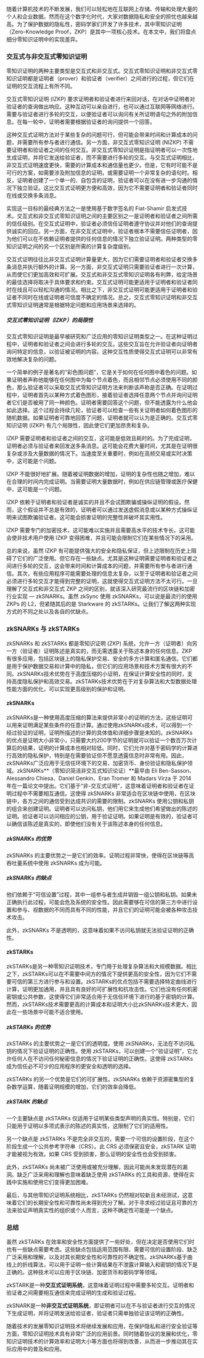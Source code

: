 随着计算机技术的不断发展，我们可以轻松地在互联网上存储、传输和处理大量的个人和企业数据。然而在这个数字化时代，大家对数据隐私和安全的担忧也越来越高。为了保护数据的隐私性，密码学家们开发了许多技术，其中零知识证明（Zero-Knowledge Proof，ZKP）是其中一项核心技术。在本文中，我们将盘点细分零知识证明中的实现差异。

### 交互式与非交互式零知识证明

零知识证明的两种主要类型是交互式和非交互式。交互式零知识证明和非交互式零知识证明都是证明者（prover）和验证者（verifier）之间进行的过程，但它们在证明的交互流程上有所不同。

交互式零知识证明 (IZKP) 要求证明者和验证者进行来回对话，在对话中证明者对验证者的查询做出响应。这种互动可以亲自进行，也可以通过互联网等网络进行。需要与验证者进行多轮的交互，以便验证者可以询问有关所证明语句之外的附加信息。在每一轮中，证明者需要根据验证者的询问提供一个回答。

这种交互式证明方法对于某些复杂的问题可行，但可能会带来时间和计算成本的问题，并需要所有参与者进行通信。另一方面，非交互式零知识证明 (NIZKP) 不需要证明者和验证者之间的任何交互。非交互式零知识证明是指证明者可以一次性地生成证明，并将它发送给验证者，而不需要进行多轮的交互。与交互式证明相比，非交互式证明速度更快，需要的计算成本和通信量也更少。但是，它有时可能不是可行的方案，如需要涉及附加信息的证明，或需要证明一个非常复杂的语句时。相反，证明者创建了一个单一的、自包含的证明，验证者可以在没有进一步沟通的情况下独立验证。这比交互式证明更方便和高效，因为它不需要证明者和验证者同时在线或交换多条消息。

实现这一目标的最经典方法之一是使用基于数字签名的 Fiat-Shamir 启发式技术。交互式和非交互式零知识证明之间的主要区别之一是证明者和验证者之间所需的信任级别。在交互式证明中，验证者必须信任证明者遵守协议并对他们的查询提供诚实的回应。另一方面，在非交互式证明中，验证者根本不需要信任证明者，因为他们可以在不依赖证明者提供的任何信息的情况下独立验证证明。两种类型的零知识证明之间的另一个区别是所需的计算复杂度级别。

交互式证明往往比非交互式证明计算量更大，因为它们需要证明者和验证者交换多条消息并执行额外的计算。另一方面，非交互式证明只需要验证者进行一次计算，从而使它们更加高效和可扩展。交互式和非交互式零知识证明各有利弊，给定场景的最佳选择将取决于具体要求和约束。交互式证明可能更适用于证明者和验证者同时在线且可以轻松沟通的情况。相比之下，非交互式证明可能更适用于证明者和验证者不同时在线或证明者可信度不确定的情况。总之，交互式零知识证明和非交互式零知识证明通常是根据特定问题和应用场景来选择的。

##### 交互式零知识证明（IZKP）的局限性

交互式零知识证明是最早被研究和广泛应用的零知识证明类型之一。在这种证明过程中，证明者和验证者之间会进行多轮的交互。这些交互旨在允许验证者向证明者询问特定的信息，以验证被证明的内容。这种交互性质使得交互式证明可以非常有效地解决复杂的问题。

一个简单的例子是著名的“彩色图问题”，它是关于如何在任何图中着色的问题。如果证明者声称他能够在任何图中为每个节点着色，而且相邻节点必须使用不同的颜色，那么验证者可以采取交互式零知识证明方法来判断该声称是否正确。在证明过程中，证明者首先以某种方式着色图形，接着验证者选择任意两个节点并询问证明者它们是否被用了同一种颜色。证明者需要回答这个问题，但不能透露为什么他会如此选择。这个过程会持续几轮，验证者可以检查一些有关证明者如何着色图形的随机数据。如果证明者可靠地回答了问题，证明者就可以认为是正确的。交互式零知识证明 (IZKP) 有几个局限性，因此使它们更加昂贵和复杂。

IZKP 需要证明者和验证者之间的交互，这可能是低效且耗时的。为了完成证明，证明者必须与验证者来回发送多条消息。这可能会花费大量时间，尤其是在证明很复杂或涉及大量数据的情况下。当速度至关重要时，例如在高频交易或实时决策中，这可能是个问题。

IZKP 不能很好地扩展。随着被证明数据的增加，证明的复杂性也随之增加，难以在合理的时间内完成证明。当需要证明大量数据时，例如在供应链管理或医疗保健中，这可能是一个问题。

IZKP 依赖于证明者和验证者是诚实的并且不会试图欺骗或操纵证明的假设。然而，这个假设并不总是有效的，证明者可以通过发送虚假消息或以某种方式操纵证明来试图欺骗验证者。这可能会损害证明的完整性并破坏其实用性。

IZKP 需要专门的加密技术，这可能难以实施并且需要高水平的技术专长。这可能会使非技术用户使用 IZKP 变得困难，并且可能会限制它们在某些情况下的采用。

总的来说，虽然 IZKP 有可能提供强大的安全和隐私保证，但上述限制在历史上阻碍了它们的广泛使用。但它存在一些缺点。尤其是这种证明需要证明者和验证者之间进行多轮的交互，这会带来时间和计算成本的问题，并需要所有参与者进行通信。其次，有些应用程序可能需要处理的信息太复杂，以至于证明者和验证者之间必须进行多轮交互才能得到完整的证明，这就使得交互式证明方法不太可行。一旦理解了交互式和非交互式 ZKP 之间的区别，就该深入研究最流行的区块链和加密行业实现 — zkSNARKs。虽然 zkSync 使用 zkSNARKs，可以说是最流行的使用 ZKPs 的 L2，但紧随其后的是 Starkware 的 zkSTARKs。让我们了解这两种实现方式的不同之处以及各自的优缺点。

### zkSNARKs 与 zkSTARKs

zkSNARKs 和 zkSTARKs 都是零知识证明 (ZKP) 系统，允许一方（证明者）向另一方（验证者）证明陈述是真实的，而无需透露关于陈述本身的任何信息。ZKP 有很多应用，包括区块链上的隐私保护交易、安全的多方计算和匿名通信。它们都是用于保护数据交易和计算中的隐私，但它们的应用场景和技术方案有很大的不同。zkSNARKs技术优势在于高度压缩的小证明，在保证计算安全性的同时，支持高度隐私保护和高效交易。zkSTARKs技术优势在于对复杂算法和大型数据处理性能方面的优化，可以实现更高级别的保护和证明。

#### zkSNARKs

zkSNARKs是一种使用高度压缩的算法来提供非常小的证明的方法，这些证明可以用来证明满足某些条件的任意计算。通过使用zkSNARKs技术，可以得到一个经过验证的证明，证明所描述的计算的具体值和详细步骤是未知的。zkSNARKs的优点是证明大小非常小，只需要大约200字节的证明就可以验证一个数百万次计算后的结果，证明的计算成本也相对较低。同时，它们允许对基于密码学的计算进行高效的隐私保护，特别是在需要验证但不愿意透露信息时非常有用。因此，zkSNARKs广泛应用于无信任环境下的交易、加密货币、身份验证和隐私保护领域。zkSNARKs**（零知识简洁非交互式知识论证）**最早由 Eli Ben-Sasson、Alessandro Chiesa、Daniel Genkin、Eran Tromer 和 Madars Virza 于 2014 年在一篇论文中提出。它们基于“非-交互式证明”，这意味着证明者和验证者在证明过程中不需要相互通信。这使得 zkSNARKs 非常适合在区块链中使用，在区块链中，各方之间的通信受到达成共识的需要的限制。zkSNARKs 使用公钥和私钥的组合来创建证明。证明者可以访问私钥，他们用它来生成他们希望做出的陈述的证明。验证者可以访问相应的公钥，用于验证证明。如果证明是有效的，验证者可以确信该陈述是真实的，即使他们没有关于该陈述本身的任何信息。

##### zkSNARKs 的优势

zkSNARKs 的主要优势之一是它们的效率。证明过程非常快，使得在区块链等高吞吐量系统中使用 zkSNARKs 成为可能。

##### zkSNARKs 的缺点

他们依赖于“可信设置”过程，其中一组参与者生成并销毁一组公钥和私钥。如果未正确执行此过程，可能会危及系统的安全性。因此需要够在可信的第三方中进行设置和参与、视数据的不同而具有不同的性能，并且它们的证明可能会被各种攻击技术攻击。

此外，zkSNARKs 不是透明的，这意味着如果不访问私钥就无法验证证明的正确性。

#### zkSTARKs

zkSTARKs是另一种零知识证明技术，专门用于处理复杂算法和大规模数据。相比之下，zkSTARKs可以在不需要中间方的情况下提供更高的安全性，因为它们不需要可信的第三方进行参与和设置。zkSTARKs的优点包括不需要选择特定曲线进行计算，证明更加通用，并且具有良好的可扩展性和抗攻击性。它们也没有任何机密密钥或公共参数，这使得它们非常适合用于无信任环境下进行的基于密钥的计算。然而，zkSTARKs技术需要更高的计算成本和证明大小比zkSNARKs技术更大，因此在一些场景中可能不适合使用。

##### zkSTARKs 的优势

zkSTARKs 的主要优势之一是它们的透明度。使用 zkSNARKs，无法在不访问私钥的情况下验证证明的正确性。使用 zkSTARKs，可以创建一个“验证证明”，它允许任何人在不访问任何秘密信息的情况下验证证明的正确性。这使得 zkSTARKs 成为信任必不可少的应用程序的更安全和透明的选择。

zkSTARKs 的另一个优势是它们的可扩展性。zkSNARKs 依赖于资源密集型的复杂数学运算，随着证明规模的增加，它们的效率会降低。

##### zkSTARK 的缺点

一个主要缺点是 zkSTARKs 仅适用于证明某些类型声明的真实性。特别是，它们只能用于证明以多项式表示的陈述的真实性，这限制了它们的适用性。

另一个缺点是 zkSTARKs 不是完全非交互的，需要一个可信的设置阶段，在这个阶段生成一个公共参考字符串（CRS）。此 CRS 必须保密且安全，zkSTARK 证明才能被视为有效。如果 CRS 受到损害，那么证明的安全性也会受到损害。

此外，zkSTARKs 尚未被广泛使用或被充分理解，因此可能尚未发现潜在的漏洞。缺乏广泛采用和理解也意味着缺乏使用 zkSTARKs 的工具和资源，使得在实践中实施和使用它们变得更加困难。

最后，与其他零知识证明系统相比，zkSTARKs 仍然相对较新且未经测试，这意味着它们的长期安全性和可靠性尚未得到充分了解。对于寻求经过验证且可靠的方法来验证声明真实性的组织或个人而言，这种不确定性可能是一个缺点。

### 总结

虽然 zkSTARKs 在效率和安全性方面提供了一些好处，但在决定是否使用它们时也有一些缺点需要考虑。这些缺点包括适用范围有限、需要可信的设置阶段、缺乏广泛采用和理解，以及对其长期安全性和可靠性的不确定性。zkSNARKs基于曲线上的折线算法，可以用于证明一些计算结果在不泄露计算输入和密钥的情况下是正确的。这种技术可以应用于区块链、加密货币和密码学等领域。

zkSTARK是一种**交互式证明系统**，这意味着证明过程中需要多轮交互。证明者和验证者之间需要相互通信来完成证明的生成和验证过程。

zkSNARK是一种**非交互式证明系统**，即证明者可以在不与验证者进行交互的情况下生成证明，并将证明发送给验证者，验证者只需单独验证该证明的正确性。

随着技术的发展零知识证明技术将继续发展和应用，在保护隐私和进行安全验证等方面，零知识证明技术具有非常广泛的应用前景。同时随着协议的发展和优化，零知识证明技术的计算效率和证明大小等方面也将得到改善，从而进一步推动其在实际应用中的普及和应用。